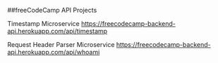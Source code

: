 ##freeCodeCamp API Projects

Timestamp Microservice
https://freecodecamp-backend-api.herokuapp.com/api/timestamp

Request Header Parser Microservice
https://freecodecamp-backend-api.herokuapp.com/api/whoami
